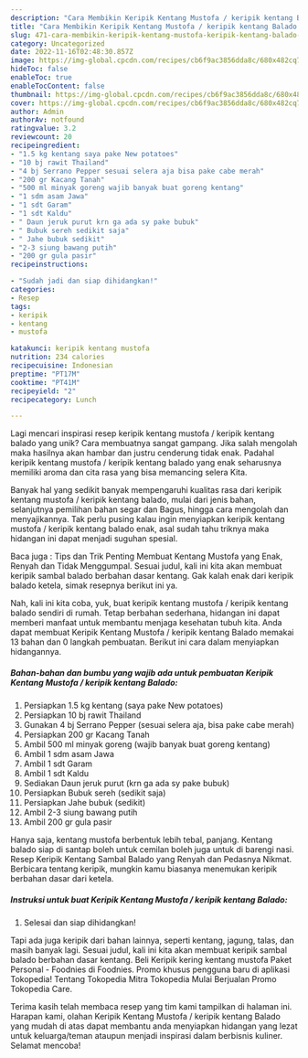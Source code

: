 ```yaml
---
description: "Cara Membikin Keripik Kentang Mustofa / keripik kentang Balado yang Enak"
title: "Cara Membikin Keripik Kentang Mustofa / keripik kentang Balado yang Enak"
slug: 471-cara-membikin-keripik-kentang-mustofa-keripik-kentang-balado-yang-enak
category: Uncategorized
date: 2022-11-16T02:48:30.857Z
image: https://img-global.cpcdn.com/recipes/cb6f9ac3856dda8c/680x482cq70/keripik-kentang-mustofa-keripik-kentang-balado-foto-resep-utama.jpg
hideToc: false
enableToc: true
enableTocContent: false
thumbnail: https://img-global.cpcdn.com/recipes/cb6f9ac3856dda8c/680x482cq70/keripik-kentang-mustofa-keripik-kentang-balado-foto-resep-utama.jpg
cover: https://img-global.cpcdn.com/recipes/cb6f9ac3856dda8c/680x482cq70/keripik-kentang-mustofa-keripik-kentang-balado-foto-resep-utama.jpg
author: Admin
authorAv: notfound
ratingvalue: 3.2
reviewcount: 20
recipeingredient:
- "1.5 kg kentang saya pake New potatoes"
- "10 bj rawit Thailand"
- "4 bj Serrano Pepper sesuai selera aja bisa pake cabe merah"
- "200 gr Kacang Tanah"
- "500 ml minyak goreng wajib banyak buat goreng kentang"
- "1 sdm asam Jawa"
- "1 sdt Garam"
- "1 sdt Kaldu"
- " Daun jeruk purut krn ga ada sy pake bubuk"
- " Bubuk sereh sedikit saja"
- " Jahe bubuk sedikit"
- "2-3 siung bawang putih"
- "200 gr gula pasir"
recipeinstructions:

- "Sudah jadi dan siap dihidangkan!"
categories:
- Resep
tags:
- keripik
- kentang
- mustofa

katakunci: keripik kentang mustofa 
nutrition: 234 calories
recipecuisine: Indonesian
preptime: "PT17M"
cooktime: "PT41M"
recipeyield: "2"
recipecategory: Lunch

---
```





Lagi mencari inspirasi resep keripik kentang mustofa / keripik kentang balado yang unik? Cara membuatnya sangat gampang. Jika salah mengolah maka hasilnya akan hambar dan justru cenderung tidak enak. Padahal keripik kentang mustofa / keripik kentang balado yang enak seharusnya memiliki aroma dan cita rasa yang bisa memancing selera Kita.





Banyak hal yang sedikit banyak mempengaruhi kualitas rasa dari keripik kentang mustofa / keripik kentang balado, mulai dari jenis bahan, selanjutnya pemilihan bahan segar dan Bagus, hingga cara mengolah dan menyajikannya. Tak perlu pusing kalau ingin menyiapkan keripik kentang mustofa / keripik kentang balado enak,      asal sudah tahu triknya maka hidangan ini dapat menjadi suguhan spesial.














Baca juga : Tips dan Trik Penting Membuat Kentang Mustofa yang Enak, Renyah dan Tidak Menggumpal. Sesuai judul, kali ini kita akan membuat keripik sambal balado berbahan dasar kentang. Gak kalah enak dari keripik balado ketela, simak resepnya berikut ini ya.






Nah, kali ini kita coba, yuk, buat keripik kentang mustofa / keripik kentang balado sendiri di rumah. Tetap berbahan sederhana, hidangan ini dapat memberi manfaat untuk membantu menjaga kesehatan tubuh kita. Anda dapat membuat Keripik Kentang Mustofa / keripik kentang Balado memakai 13 bahan dan 0 langkah pembuatan. Berikut ini cara dalam menyiapkan hidangannya.

<!--inarticleads1-->

##### Bahan-bahan dan bumbu yang wajib ada untuk pembuatan Keripik Kentang Mustofa / keripik kentang Balado:

1. Persiapkan 1.5 kg kentang (saya pake New potatoes)
1. Persiapkan 10 bj rawit Thailand
1. Gunakan 4 bj Serrano Pepper (sesuai selera aja, bisa pake cabe merah)
1. Persiapkan 200 gr Kacang Tanah
1. Ambil 500 ml minyak goreng (wajib banyak buat goreng kentang)
1. Ambil 1 sdm asam Jawa
1. Ambil 1 sdt Garam
1. Ambil 1 sdt Kaldu
1. Sediakan  Daun jeruk purut (krn ga ada sy pake bubuk)
1. Persiapkan  Bubuk sereh (sedikit saja)
1. Persiapkan  Jahe bubuk (sedikit)
1. Ambil 2-3 siung bawang putih
1. Ambil 200 gr gula pasir


Hanya saja, kentang mustofa berbentuk lebih tebal, panjang. Kentang balado siap di santap boleh untuk cemilan boleh juga untuk di barengi nasi. Resep Keripik Kentang Sambal Balado yang Renyah dan Pedasnya Nikmat. Berbicara tentang keripik, mungkin kamu biasanya menemukan keripik berbahan dasar dari ketela. 

<!--inarticleads2-->

##### Instruksi untuk buat Keripik Kentang Mustofa / keripik kentang Balado:


1. Selesai dan siap dihidangkan!

Tapi ada juga keripik dari bahan lainnya, seperti kentang, jagung, talas, dan masih banyak lagi. Sesuai judul, kali ini kita akan membuat keripik sambal balado berbahan dasar kentang. Beli Keripik kering kentang mustofa Paket Personal - Foodnies di Foodnies. Promo khusus pengguna baru di aplikasi Tokopedia! Tentang Tokopedia Mitra Tokopedia Mulai Berjualan Promo Tokopedia Care. 

Terima kasih telah membaca resep yang tim kami tampilkan di halaman ini. Harapan kami, olahan Keripik Kentang Mustofa / keripik kentang Balado yang mudah di atas dapat membantu anda menyiapkan hidangan yang lezat untuk keluarga/teman ataupun menjadi inspirasi dalam berbisnis kuliner. Selamat mencoba!
